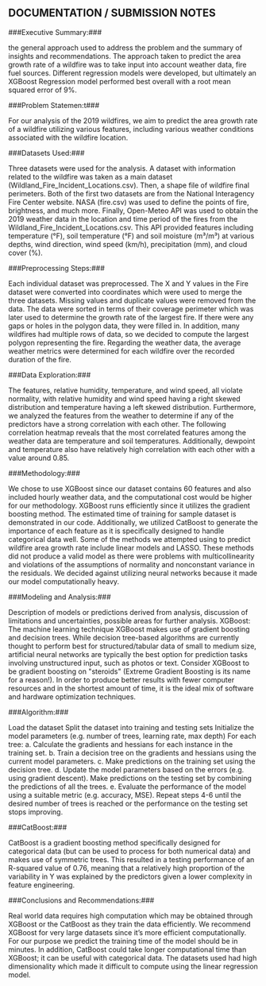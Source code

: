 ## DOCUMENTATION / SUBMISSION NOTES

###Executive Summary:###

the general approach used to address the problem and the summary of insights and recommendations.
The approach taken to predict the area growth rate of a wildfire was to take input into account weather data, fire fuel sources. Different regression models were developed, but ultimately an XGBoost Regression model performed best overall with a root mean squared error of 9%. 


###Problem Statemen:t###

For our analysis of the 2019 wildfires, we aim to predict the area growth rate of a wildfire utilizing various features, including various weather conditions associated with the wildfire location. 

###Datasets Used:###

Three datasets were used for the analysis. A dataset with information related to the wildfire was taken as a main dataset (Wildland_Fire_Incident_Locations.csv). Then, a shape file of wildfire final perimeters. Both of the first two datasets are from the National Interagency Fire Center website. NASA (fire.csv) was used to define the points of fire, brightness, and much more. Finally, Open-Meteo API was used to obtain the 2019 weather data in the location and time period of the fires from the Wildland_Fire_Incident_Locations.csv. This API provided features including temperature (°F), soil temperature (°F) and soil moisture (m³/m³) at various depths, wind direction, wind speed (km/h), precipitation (mm), and cloud cover (%).

###Preprocessing Steps:###

Each individual dataset was preprocessed. The X and Y values in the Fire dataset were converted into coordinates which were used to merge the three datasets. Missing values and duplicate values were removed from the data. The data were sorted in terms of their coverage perimeter which was later used to determine the growth rate of the largest fire. If there were any gaps or holes in the polygon data, they were filled in. In addition, many wildfires had multiple rows of data, so we decided to compute the largest polygon representing the fire.
Regarding the weather data, the average weather metrics were determined for each wildfire over the recorded duration of the fire. 

###Data Exploration:###

The features, relative humidity, temperature, and wind speed, all violate normality, with relative humidity and wind speed having a right skewed distribution and temperature having a left skewed distribution. Furthermore, we analyzed the features from the weather to determine if any of the predictors have a strong correlation with each other. The following correlation heatmap reveals that the most correlated features among the weather data are temperature and soil temperatures. Additionally, dewpoint and temperature also have relatively high correlation with each other with a value around 0.85.


###Methodology:###

We chose to use XGBoost since our dataset contains 60 features and also included hourly weather data, and the computational cost would be higher for our methodology. XGBoost runs efficiently since it utilizes the gradient boosting method. The estimated time of training for sample dataset is demonstrated in our code. Additionally,  we utilized CatBoost to generate the importance of each feature as it is specifically designed to handle categorical data well.
Some of the methods we attempted using to predict wildfire area growth rate include linear models and LASSO. These methods did not produce a valid model as there were problems with multicollinearity and violations of the assumptions of normality and nonconstant variance in the residuals. We decided against utilizing neural networks because it made our model computationally heavy.


###Modeling and Analysis:###

Description of models or predictions derived from analysis, discussion of limitations and uncertainties, possible areas for further analysis. XGBoost: The machine learning technique XGBoost makes use of gradient boosting and decision trees. While decision tree-based algorithms are currently thought to perform best for structured/tabular data of small to medium size, artificial neural networks are typically the best option for prediction tasks involving unstructured input, such as photos or text. 
Consider XGBoost to be gradient boosting on "steroids" (Extreme Gradient Boosting is its name for a reason!). In order to produce better results with fewer computer resources and in the shortest amount of time, it is the ideal mix of software and hardware optimization techniques.

###Algorithm:### 

Load the dataset
Split the dataset into training and testing sets
Initialize the model parameters (e.g. number of trees, learning rate, max depth)
For each tree:
a. Calculate the gradients and hessians for each instance in the training set.
b. Train a decision tree on the gradients and hessians using the current model parameters.
c. Make predictions on the training set using the decision tree.
d. Update the model parameters based on the errors (e.g. using gradient descent).
    Make predictions on the testing set by combining the predictions of all the trees.
e. Evaluate the performance of the model using a suitable metric (e.g. accuracy, MSE).
Repeat steps 4-6 until the desired number of trees is reached or the performance on the testing set stops improving.

###CatBoost:### 

CatBoost is a gradient boosting method specifically designed for categorical data (but can be used to process for both numerical data) and makes use of symmetric trees. This resulted in a  testing performance of an R-squared value of 0.76, meaning that  a relatively high proportion of the variability in Y was explained by the predictors given a lower complexity in feature engineering. 


###Conclusions and Recommendations:### 

Real world data requires high computation which may be obtained through XGBoost or the CatBoost as they train the data efficiently. We recommend XGBoost for very large datasets since it’s more efficient computationally. For our purpose we predict the training time of the model  should be in minutes. In addition, CatBoost could take longer computational time than XGBoost; it can be useful with categorical data. The datasets used had high dimensionality which made it difficult to compute using the linear regression model. 

